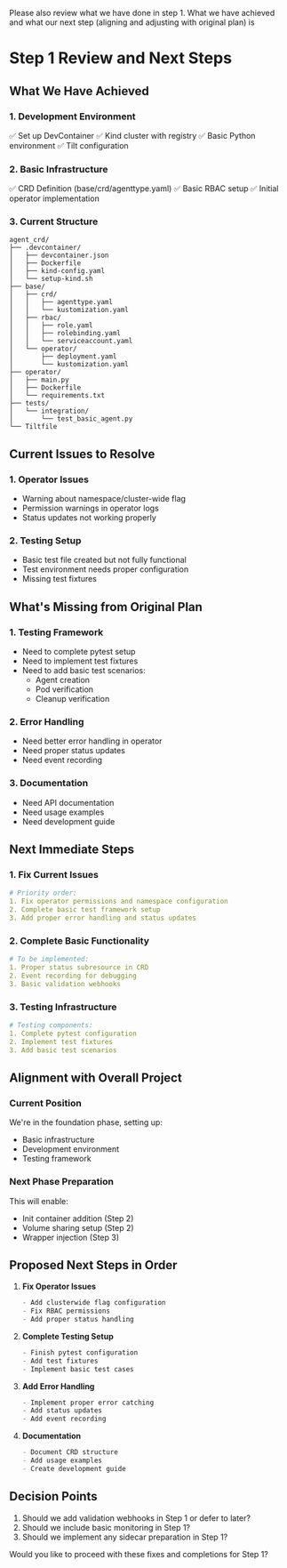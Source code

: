 Please also review what we have done in step 1. What we have achieved and what our next step (aligning and adjusting with original plan) is

# Step 1 Review and Next Steps

## What We Have Achieved

### 1. Development Environment
✅ Set up DevContainer
✅ Kind cluster with registry
✅ Basic Python environment
✅ Tilt configuration

### 2. Basic Infrastructure
✅ CRD Definition (base/crd/agenttype.yaml)
✅ Basic RBAC setup
✅ Initial operator implementation

### 3. Current Structure
```plaintext
agent_crd/
├── .devcontainer/
│   ├── devcontainer.json
│   ├── Dockerfile
│   ├── kind-config.yaml
│   └── setup-kind.sh
├── base/
│   ├── crd/
│   │   ├── agenttype.yaml
│   │   └── kustomization.yaml
│   ├── rbac/
│   │   ├── role.yaml
│   │   ├── rolebinding.yaml
│   │   └── serviceaccount.yaml
│   └── operator/
│       ├── deployment.yaml
│       └── kustomization.yaml
├── operator/
│   ├── main.py
│   ├── Dockerfile
│   └── requirements.txt
├── tests/
│   └── integration/
│       └── test_basic_agent.py
└── Tiltfile
```

## Current Issues to Resolve

### 1. Operator Issues
- Warning about namespace/cluster-wide flag
- Permission warnings in operator logs
- Status updates not working properly

### 2. Testing Setup
- Basic test file created but not fully functional
- Test environment needs proper configuration
- Missing test fixtures

## What's Missing from Original Plan

### 1. Testing Framework
- Need to complete pytest setup
- Need to implement test fixtures
- Need to add basic test scenarios:
  - Agent creation
  - Pod verification
  - Cleanup verification

### 2. Error Handling
- Need better error handling in operator
- Need proper status updates
- Need event recording

### 3. Documentation
- Need API documentation
- Need usage examples
- Need development guide

## Next Immediate Steps

### 1. Fix Current Issues
```yaml
# Priority order:
1. Fix operator permissions and namespace configuration
2. Complete basic test framework setup
3. Add proper error handling and status updates
```

### 2. Complete Basic Functionality
```yaml
# To be implemented:
1. Proper status subresource in CRD
2. Event recording for debugging
3. Basic validation webhooks
```

### 3. Testing Infrastructure
```yaml
# Testing components:
1. Complete pytest configuration
2. Implement test fixtures
3. Add basic test scenarios
```

## Alignment with Overall Project

### Current Position
We're in the foundation phase, setting up:
- Basic infrastructure
- Development environment
- Testing framework

### Next Phase Preparation
This will enable:
- Init container addition (Step 2)
- Volume sharing setup (Step 2)
- Wrapper injection (Step 3)

## Proposed Next Steps in Order

1. **Fix Operator Issues**
   ```python
   - Add clusterwide flag configuration
   - Fix RBAC permissions
   - Add proper status handling
   ```

2. **Complete Testing Setup**
   ```python
   - Finish pytest configuration
   - Add test fixtures
   - Implement basic test cases
   ```

3. **Add Error Handling**
   ```python
   - Implement proper error catching
   - Add status updates
   - Add event recording
   ```

4. **Documentation**
   ```markdown
   - Document CRD structure
   - Add usage examples
   - Create development guide
   ```

## Decision Points
1. Should we add validation webhooks in Step 1 or defer to later?
2. Should we include basic monitoring in Step 1?
3. Should we implement any sidecar preparation in Step 1?

Would you like to proceed with these fixes and completions for Step 1?